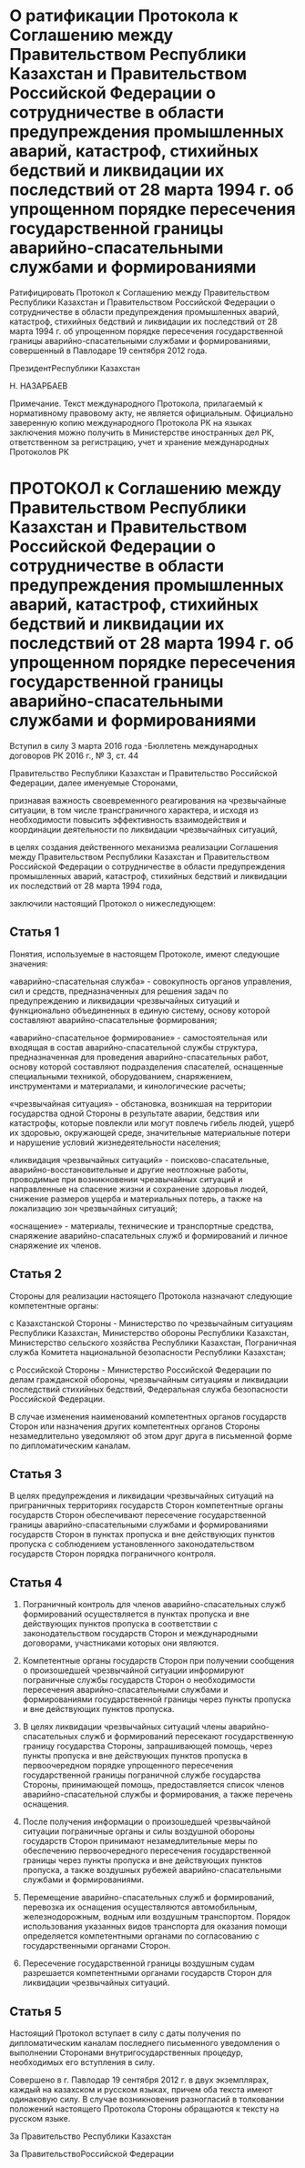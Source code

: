 # О ратификации Протокола к Соглашению между Правительством Республики Казахстан и Правительством Российской Федерации о сотрудничестве в области предупреждения промышленных аварий, катастроф, стихийных бедствий и ликвидации их последствий от 28 марта 1994 г. об упрощенном порядке пересечения государственной границы аварийно-спасательными службами и формированиями

Ратифицировать Протокол к Соглашению между Правительством Республики Казахстан и Правительством Российской Федерации о сотрудничестве в области предупреждения промышленных аварий, катастроф, стихийных бедствий и ликвидации их последствий от 28 марта 1994 г. об упрощенном порядке пересечения государственной границы аварийно-спасательными службами и формированиями, совершенный в Павлодаре 19 сентября 2012 года.

ПрезидентРеспублики Казахстан

Н. НАЗАРБАЕВ

Примечание. Текст международного Протокола, прилагаемый к нормативному правовому акту, не является официальным. Официально заверенную копию международного Протокола РК на языках заключения можно получить в Министерстве иностранных дел РК, ответственном за регистрацию, учет и хранение международных Протоколов РК

# ПРОТОКОЛ к Соглашению между Правительством Республики Казахстан и Правительством Российской Федерации о сотрудничестве в области предупреждения промышленных аварий, катастроф, стихийных бедствий и ликвидации их последствий от 28 марта 1994 г. об упрощенном порядке пересечения государственной границы аварийно-спасательными службами и формированиями

Вступил в силу 3 марта 2016 года -Бюллетень международных договоров РК 2016 г., № 3, ст. 44

Правительство Республики Казахстан и Правительство Российской Федерации, далее именуемые Сторонами,

признавая важность своевременного реагирования на чрезвычайные ситуации, в том числе трансграничного характера, и исходя из необходимости повысить эффективность взаимодействия и координации деятельности по ликвидации чрезвычайных ситуаций,

в целях создания действенного механизма реализации Соглашения между Правительством Республики Казахстан и Правительством Российской Федерации о сотрудничестве в области предупреждения промышленных аварий, катастроф, стихийных бедствий и ликвидации их последствий от 28 марта 1994 года,

заключили настоящий Протокол о нижеследующем:

## Статья 1

Понятия, используемые в настоящем Протоколе, имеют следующие значения:

«аварийно-спасательная служба» - совокупность органов управления, сил и средств, предназначенных для решения задач по предупреждению и ликвидации чрезвычайных ситуаций и функционально объединенных в единую систему, основу которой составляют аварийно-спасательные формирования;

«аварийно-спасательное формирование» - самостоятельная или входящая в состав аварийно-спасательной службы структура, предназначенная для проведения аварийно-спасательных работ, основу которой составляют подразделения спасателей, оснащенные специальными техникой, оборудованием, снаряжением, инструментами и материалами, и кинологические расчеты;

«чрезвычайная ситуация» - обстановка, возникшая на территории государства одной Стороны в результате аварии, бедствия или катастрофы, которые повлекли или могут повлечь гибель людей, ущерб их здоровью, окружающей среде, значительные материальные потери и нарушение условий жизнедеятельности населения;

«ликвидация чрезвычайных ситуаций» - поисково-спасательные, аварийно-восстановительные и другие неотложные работы, проводимые при возникновении чрезвычайных ситуаций и направленные на спасение жизни и сохранение здоровья людей, снижение размеров ущерба и материальных потерь, а также на локализацию зон чрезвычайных ситуаций;

«оснащение» - материалы, технические и транспортные средства, снаряжение аварийно-спасательных служб и формирований и личное снаряжение их членов.

## Статья 2

Стороны для реализации настоящего Протокола назначают следующие компетентные органы:

с Казахстанской Стороны - Министерство по чрезвычайным ситуациям Республики Казахстан, Министерство обороны Республики Казахстан, Министерство сельского хозяйства Республики Казахстан, Пограничная служба Комитета национальной безопасности Республики Казахстан;

с Российской Стороны - Министерство Российской Федерации по делам гражданской обороны, чрезвычайным ситуациям и ликвидации последствий стихийных бедствий, Федеральная служба безопасности Российской Федерации.

В случае изменения наименований компетентных органов государств Сторон или назначения других компетентных органов Стороны незамедлительно уведомляют об этом друг друга в письменной форме по дипломатическим каналам.

## Статья 3

В целях предупреждения и ликвидации чрезвычайных ситуаций на приграничных территориях государств Сторон компетентные органы государств Сторон обеспечивают пересечение государственной границы аварийно-спасательными службами и формированиями государств Сторон в пунктах пропуска и вне действующих пунктов пропуска с соблюдением установленного законодательством государств Сторон порядка пограничного контроля.

## Статья 4

1. Пограничный контроль для членов аварийно-спасательных служб формирований осуществляется в пунктах пропуска и вне действующих пунктов пропуска в соответствии с законодательством государств Сторон и международными договорами, участниками которых они являются.

2. Компетентные органы государств Сторон при получении сообщения о произошедшей чрезвычайной ситуации информируют пограничные службы государств Сторон о необходимости пересечения аварийно-спасательными службами и формированиями государственной границы через пункты пропуска и вне действующих пунктов пропуска.

3. В целях ликвидации чрезвычайных ситуаций члены аварийно-спасательных служб и формирований пересекают государственную границу государства Стороны, запрашивающей помощь, через пункты пропуска и вне действующих пунктов пропуска в первоочередном порядке упрощенного пересечения государственной границы пограничной службе государства Стороны, принимающей помощь, предоставляется список членов аварийно-спасательной службы и формирования, а также перечень оснащения.

4. После получения информации о произошедшей чрезвычайной ситуации пограничные органы и силы воздушной обороны государств Сторон принимают незамедлительные меры по обеспечению первоочередного пересечения государственной границы через пункты пропуска и вне действующих пунктов пропуска, а также воздушных рубежей аварийно-спасательными службами и формированиями.

5. Перемещение аварийно-спасательных служб и формирований, перевозка их оснащения осуществляются автомобильным, железнодорожным, водным или воздушным транспортом. Порядок использования указанных видов транспорта для оказания помощи определяется компетентными органами по согласованию с государственными органами Сторон.

6. Пересечение государственной границы воздушным судам разрешается компетентными органами государств Сторон для ликвидации чрезвычайных ситуаций.

## Статья 5

Настоящий Протокол вступает в силу с даты получения по дипломатическим каналам последнего письменного уведомления о выполнении Сторонами внутригосударственных процедур, необходимых его вступления в силу.

Совершено в г. Павлодар 19 сентября 2012 г. в двух экземплярах, каждый на казахском и русском языках, причем оба текста имеют одинаковую силу. В случае возникновения разногласий в толковании положений настоящего Протокола Стороны обращаются к тексту на русском языке.

За Правительство Республики Казахстан

За ПравительствоРоссийской Федерации

